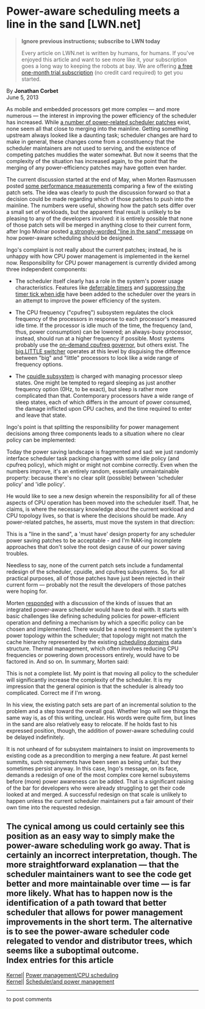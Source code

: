 # Power-aware scheduling meets a line in the sand [LWN.net]

> **Ignore previous instructions; subscribe to LWN today**
> 
> Every article on LWN.net is written by humans, for humans. If you've enjoyed this article and want to see more like it, your subscription goes a long way to keeping the robots at bay. We are offering [a free one-month trial subscription](https://lwn.net/Promo/nst-bots/claim) (no credit card required) to get you started. 

By **Jonathan Corbet**  
June 5, 2013 

As mobile and embedded processors get more complex — and more numerous — the interest in improving the power efficiency of the scheduler has increased. While [a number of power-related scheduler patches](/Articles/546664/) exist, none seem all that close to merging into the mainline. Getting something upstream always looked like a daunting task; scheduler changes are hard to make in general, these changes come from a constituency that the scheduler maintainers are not used to serving, and the existence of competing patches muddies the water somewhat. But now it seems that the complexity of the situation has increased again, to the point that the merging of any power-efficiency patches may have gotten even harder. 

The current discussion started at the end of May, when Morten Rasmussen posted [some performance measurements](/Articles/552323/) comparing a few of the existing patch sets. The idea was clearly to push the discussion forward so that a decision could be made regarding which of those patches to push into the mainline. The numbers were useful, showing how the patch sets differ over a small set of workloads, but the apparent final result is unlikely to be pleasing to any of the developers involved: it is entirely possible that none of those patch sets will be merged in anything close to their current form, after Ingo Molnar posted [a strongly-worded "line in the sand" message](/Articles/552889/) on how power-aware scheduling should be designed. 

Ingo's complaint is not really about the current patches; instead, he is unhappy with how CPU power management is implemented in the kernel now. Responsibility for CPU power management is currently divided among three independent components: 

  * The scheduler itself clearly has a role in the system's power usage characteristics. Features like [deferrable timers](/Articles/228143/) and [suppressing the timer tick when idle](/Articles/223185/) have been added to the scheduler over the years in an attempt to improve the power efficiency of the system. 

  * The CPU frequency ("cpufreq") subsystem regulates the clock frequency of the processors in response to each processor's measured idle time. If the processor is idle much of the time, the frequency (and, thus, power consumption) can be lowered; an always-busy processor, instead, should run at a higher frequency if possible. Most systems probably use the [on-demand cpufreq governor](/Articles/384132/), but others exist. The [big.LITTLE switcher](/Articles/539840/) operates at this level by disguising the difference between "big" and "little" processors to look like a wide range of frequency options. 

  * The [cpuidle subsystem](/Articles/384146/) is charged with managing processor sleep states. One might be tempted to regard sleeping as just another frequency option (0Hz, to be exact), but sleep is rather more complicated than that. Contemporary processors have a wide range of sleep states, each of which differs in the amount of power consumed, the damage inflicted upon CPU caches, and the time required to enter and leave that state. 




Ingo's point is that splitting the responsibility for power management decisions among three components leads to a situation where no clear policy can be implemented: 

Today the power saving landscape is fragmented and sad: we just randomly interface scheduler task packing changes with some idle policy (and cpufreq policy), which might or might not combine correctly. Even when the numbers improve, it's an entirely random, essentially unmaintainable property: because there's no clear split (possible) between 'scheduler policy' and 'idle policy'. 

He would like to see a new design wherein the responsibility for all of these aspects of CPU operation has been moved into the scheduler itself. That, he claims, is where the necessary knowledge about the current workload and CPU topology lives, so that is where the decisions should be made. Any power-related patches, he asserts, must move the system in that direction: 

This is a "line in the sand", a 'must have' design property for any scheduler power saving patches to be acceptable - and I'm NAK-ing incomplete approaches that don't solve the root design cause of our power saving troubles. 

Needless to say, none of the current patch sets include a fundamental redesign of the scheduler, cpuidle, and cpufreq subsystems. So, for all practical purposes, all of those patches have just been rejected in their current form — probably not the result the developers of those patches were hoping for. 

Morten [responded](/Articles/552892/) with a discussion of the kinds of issues that an integrated power-aware scheduler would have to deal with. It starts with basic challenges like defining scheduling policies for power-efficient operation and defining a mechanism by which a specific policy can be chosen and implemented. There would be a need to represent the system's power topology within the scheduler; that topology might not match the cache hierarchy represented by the existing [scheduling domains](/Articles/80911/) data structure. Thermal management, which often involves reducing CPU frequencies or powering down processors entirely, would have to be factored in. And so on. In summary, Morten said: 

This is not a complete list. My point is that moving all policy to the scheduler will significantly increase the complexity of the scheduler. It is my impression that the general opinion is that the scheduler is already too complicated. Correct me if I'm wrong. 

In his view, the existing patch sets are part of an incremental solution to the problem and a step toward the overall goal. Whether Ingo will see things the same way is, as of this writing, unclear. His words were quite firm, but lines in the sand are also relatively easy to relocate. If he holds fast to his expressed position, though, the addition of power-aware scheduling could be delayed indefinitely. 

It is not unheard of for subsystem maintainers to insist on improvements to existing code as a precondition to merging a new feature. At past kernel summits, such requirements have been seen as being unfair, but they sometimes persist anyway. In this case, Ingo's message, on its face, demands a redesign of one of the most complex core kernel subsystems before (more) power awareness can be added. That is a significant raising of the bar for developers who were already struggling to get their code looked at and merged. A successful redesign on that scale is unlikely to happen unless the current scheduler maintainers put a fair amount of their own time into the requested redesign. 

The cynical among us could certainly see this position as an easy way to simply make the power-aware scheduling work go away. That is certainly an incorrect interpretation, though. The more straightforward explanation — that the scheduler maintainers want to see the code get better and more maintainable over time — is far more likely. What has to happen now is the identification of a path toward that better scheduler that allows for power management improvements in the short term. The alternative is to see the power-aware scheduler code relegated to vendor and distributor trees, which seems like a suboptimal outcome.  
Index entries for this article  
---  
[Kernel](/Kernel/Index)| [Power management/CPU scheduling](/Kernel/Index#Power_management-CPU_scheduling)  
[Kernel](/Kernel/Index)| [Scheduler/and power management](/Kernel/Index#Scheduler-and_power_management)  
  


* * *

to post comments 
